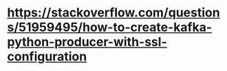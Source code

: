 # https://stackoverflow.com/questions/51959495/how-to-create-kafka-python-producer-with-ssl-configuration

